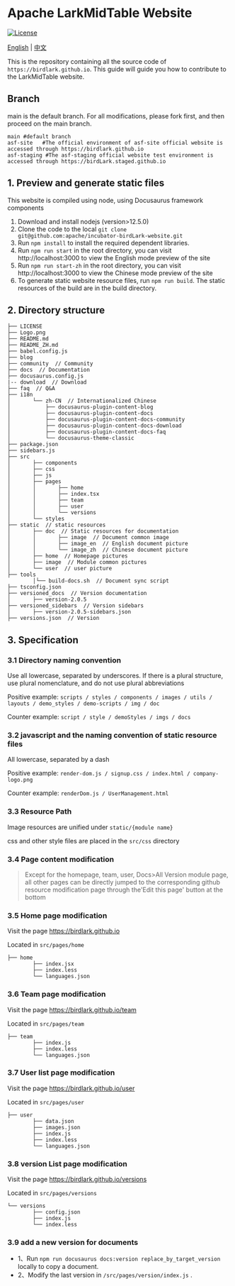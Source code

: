 # Apache LarkMidTable Website

[![License](https://img.shields.io/badge/license-Apache%202-4EB1BA.svg)](https://www.github.io/licenses/LICENSE-2.0.html)

[English](README.md) | [中文](README_ZH.md)

This is the repository containing all the source code of `https://birdlark.github.io`.
This guide will guide you how to contribute to the LarkMidTable website.

## Branch

main is the default branch. For all modifications, please fork first, and then proceed on the main branch.

```
main #default branch
asf-site   #The official environment of asf-site official website is accessed through https://birdlark.github.io
asf-staging #The asf-staging official website test environment is accessed through https://birdLark.staged.github.io
```

## 1. Preview and generate static files

This website is compiled using node, using Docusaurus framework components

1. Download and install nodejs (version>12.5.0)
2. Clone the code to the local `git clone git@github.com:apache/incubator-birdLark-website.git`
2. Run `npm install` to install the required dependent libraries.
3. Run `npm run start` in the root directory, you can visit http://localhost:3000 to view the English mode preview of the site
4. Run `npm run start-zh` in the root directory, you can visit http://localhost:3000 to view the Chinese mode preview of the site
5. To generate static website resource files, run `npm run build`. The static resources of the build are in the build directory.

## 2. Directory structure

```
├── LICENSE
├── Logo.png
├── README.md
├── README_ZH.md
├── babel.config.js
├── blog
├── community  // Community
├── docs  // Documentation
├── docusaurus.config.js
|-- download  // Download
├── faq  // Q&A
├── i18n
│       └── zh-CN  // Internationalized Chinese
│           ├── docusaurus-plugin-content-blog
│           ├── docusaurus-plugin-content-docs
│           ├── docusaurus-plugin-content-docs-community
│           ├── docusaurus-plugin-content-docs-download
│           ├── docusaurus-plugin-content-docs-faq
│           └── docusaurus-theme-classic
├── package.json
├── sidebars.js
├── src
│       ├── components
│       ├── css
│       ├── js
│       ├── pages
│       │       ├── home
│       │       ├── index.tsx
│       │       ├── team
│       │       ├── user
│       │       └── versions
│       └── styles
├── static  // static resources
│       ├── doc  // Static resources for documentation
│       │       ├── image  // Document common image
│       │       ├── image_en  // English document picture
│       │       └── image_zh  // Chinese document picture
│       ├── home  // Homepage pictures
│       ├── image  // Module common pictures
│       └── user  // user picture
├── tools
        │└── build-docs.sh  // Document sync script
├── tsconfig.json
├── versioned_docs  // Version documentation
│       ├── version-2.0.5
├── versioned_sidebars  // Version sidebars
│       ├── version-2.0.5-sidebars.json
├── versions.json  // Version
```

## 3. Specification

### 3.1 Directory naming convention

Use all lowercase, separated by underscores. If there is a plural structure, use plural nomenclature, and do not use plural abbreviations

Positive example: `scripts / styles / components / images / utils / layouts / demo_styles / demo-scripts / img / doc`

Counter example: `script / style / demoStyles / imgs / docs`

### 3.2 javascript and the naming convention of static resource files

All lowercase, separated by a dash

Positive example: `render-dom.js / signup.css / index.html / company-logo.png`

Counter example: `renderDom.js / UserManagement.html`

### 3.3 Resource Path

Image resources are unified under `static/{module name}`

css and other style files are placed in the `src/css` directory

### 3.4 Page content modification

> Except for the homepage, team, user, Docs>All Version module page, all other pages can be directly jumped to the corresponding github resource modification page through the'Edit this page' button at the bottom

### 3.5 Home page modification

Visit the page https://birdlark.github.io

Located in `src/pages/home`

```
├── home
        ├── index.jsx
        ├── index.less
        └── languages.json
```

### 3.6 Team page modification

Visit the page https://birdlark.github.io/team

Located in `src/pages/team`

```
├── team
        ├── index.js
        ├── index.less
        └── languages.json
```

### 3.7 User list page modification

Visit the page https://birdlark.github.io/user

Located in `src/pages/user`

```
├── user
        ├── data.json
        ├── images.json
        ├── index.js
        ├── index.less
        └── languages.json
```

### 3.8 version List page modification

Visit the page https://birdlark.github.io/versions

Located in `src/pages/versions`

```
└── versions
        ├── config.json
        ├── index.js
        └── index.less
```

### 3.9 add a new version for documents

- 1、Run `npm run docusaurus docs:version replace_by_target_version` locally to copy a document.
- 2、Modify the last version in `/src/pages/version/index.js` .
